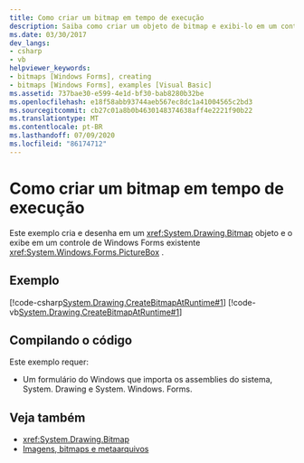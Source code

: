 ```yaml
---
title: Como criar um bitmap em tempo de execução
description: Saiba como criar um objeto de bitmap e exibi-lo em um controle PictureBox existente do Windows Forms.
ms.date: 03/30/2017
dev_langs:
- csharp
- vb
helpviewer_keywords:
- bitmaps [Windows Forms], creating
- bitmaps [Windows Forms], examples [Visual Basic]
ms.assetid: 737bae30-e599-4e1d-bf30-bab8280b32be
ms.openlocfilehash: e18f58abb93744aeb567ec8dc1a41004565c2bd3
ms.sourcegitcommit: cb27c01a8b0b4630148374638aff4e2221f90b22
ms.translationtype: MT
ms.contentlocale: pt-BR
ms.lasthandoff: 07/09/2020
ms.locfileid: "86174712"
---
```

# <a name="how-to-create-a-bitmap-at-run-time"></a>Como criar um bitmap em tempo de execução
Este exemplo cria e desenha em um <xref:System.Drawing.Bitmap> objeto e o exibe em um controle de Windows Forms existente <xref:System.Windows.Forms.PictureBox> .  
  
## <a name="example"></a>Exemplo  
 [!code-csharp[System.Drawing.CreateBitmapAtRuntime#1](~/samples/snippets/csharp/VS_Snippets_Winforms/System.Drawing.CreateBitmapAtRuntime/CS/Form1.cs#1)]
 [!code-vb[System.Drawing.CreateBitmapAtRuntime#1](~/samples/snippets/visualbasic/VS_Snippets_Winforms/System.Drawing.CreateBitmapAtRuntime/VB/Form1.vb#1)]  
  
## <a name="compiling-the-code"></a>Compilando o código  
 Este exemplo requer:  
  
- Um formulário do Windows que importa os assemblies do sistema, System. Drawing e System. Windows. Forms.  
  
## <a name="see-also"></a>Veja também

- <xref:System.Drawing.Bitmap>
- [Imagens, bitmaps e metaarquivos](images-bitmaps-and-metafiles.md)
